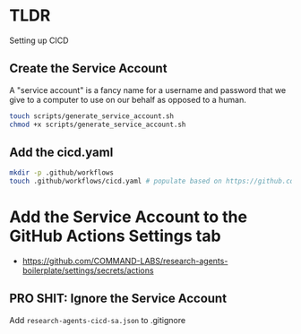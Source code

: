 # TLDR

Setting up CICD

## Create the Service Account

A "service account" is a fancy name for a username and password that we give to a computer to use on our behalf as opposed to a human.

```sh
touch scripts/generate_service_account.sh
chmod +x scripts/generate_service_account.sh
```

## Add the cicd.yaml

```sh
mkdir -p .github/workflows
touch .github/workflows/cicd.yaml # populate based on https://github.com/thaddavis/research-agents-supercharged/blob/main/.github/workflows/cicd.yaml
```

# Add the Service Account to the GitHub Actions Settings tab

- https://github.com/COMMAND-LABS/research-agents-boilerplate/settings/secrets/actions

## PRO SHIT: Ignore the Service Account

Add `research-agents-cicd-sa.json` to .gitignore
